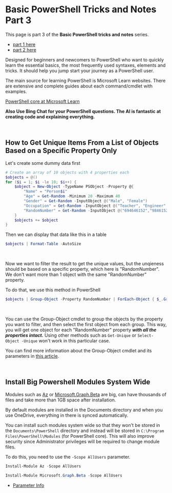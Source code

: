 # Basic PowerShell Tricks and Notes Part 3

This page is part 3 of the **Basic PowerShell tricks and notes** series.
  
  * [part 1 here](https://github.com/HotCakeX/Harden-Windows-Security/wiki/Basic-PowerShell-tricks-and-notes)
  * [part 2 here](https://github.com/HotCakeX/Harden-Windows-Security/wiki/Basic-PowerShell-tricks-and-notes-Part-2)

Designed for beginners and newcomers to PowerShell who want to quickly learn the essential basics, the most frequently used syntaxes, elements and tricks. It should help you jump start your journey as a PowerShell user.

The main source for learning PowerShell is Microsoft Learn websites. There are extensive and complete guides about each command/cmdlet with examples.

[PowerShell core at Microsoft Learn](https://learn.microsoft.com/en-us/powershell/module/microsoft.powershell.core/?view=powershell-7.4)

**Also Use Bing Chat for your PowerShell questions. The AI is fantastic at creating code and explaining everything.**

<br>

## How to Get Unique Items From a List of Objects Based on a Specific Property Only

Let's create some dummy data first

```powershell
# Create an array of 10 objects with 4 properties each
$objects = @()
for ($i = 1; $i -le 10; $i++) {
    $object = New-Object -TypeName PSObject -Property @{
        "Name" = "Person$i"
        "Age" = Get-Random -Minimum 20 -Maximum 40
        "Gender" = Get-Random -InputObject @("Male", "Female")
        "Occupation" = Get-Random -InputObject @("Teacher", "Engineer", "Doctor", "Lawyer", "Journalist", "Chef", "Artist", "Writer", "Student", "Manager")
        "RandomNumber" = Get-Random -InputObject @("694646152","9846152","3153546")
    }
    $objects += $object
}
```

Then we can display that data like this in a table

```powershell
$objects | Format-Table -AutoSize
```

<br>

Now we want to filter the result to get the unique values, but the unqieness should be based on a specific property, which here is "RandomNumber". We don't want more than 1 object with the same "RandomNumber" property.

To do that, we use this method in PowerShell

```powershell
$objects | Group-Object -Property RandomNumber | ForEach-Object { $_.Group[0] } | Format-Table -AutoSize
```

<br>

You can use the Group-Object cmdlet to group the objects by the property you want to filter, and then select the first object from each group. This way, you will get one object for each "RandomNumber" property ***with all the properties intact.*** Using other methods such as `Get-Unique` or `Select-Object -Unique` won't work in this particular case.

You can find more information about the Group-Object cmdlet and its parameters in [this article](https://learn.microsoft.com/en-us/powershell/module/microsoft.powershell.utility/group-object).

<br>

## Install Big Powershell Modules System Wide

Modules such as [Az](https://www.powershellgallery.com/packages/AZ/) or [Microsoft.Graph.Beta](https://www.powershellgallery.com/packages/Microsoft.Graph.Beta/) are big, can have thousands of files and take more than 1GB space after installation.

By default modules are installed in the Documents directory and when you use OneDrive, everything in there is synced automatically.

You can install such modules system wide so that they won't be stored in the `Documents\PowerShell` directory and instead will be stored in `C:\Program Files\PowerShell\Modules` (for PowerShell core). This will also improve security since Administrator privileges will be required to change module files.

To do this, you need to use the `-Scope AllUsers` parameter.

```powershell
Install-Module Az -Scope AllUsers

Install-Module Microsoft.Graph.Beta -Scope AllUsers
```

* [Parameter Info](https://learn.microsoft.com/en-us/powershell/module/powershellget/install-module)

<br>
